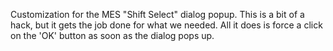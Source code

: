 Customization for the MES "Shift Select" dialog popup. This is a bit of a hack, but it gets the job done for what we needed. All it does is force a click on the 'OK' button as soon as the dialog pops up.
